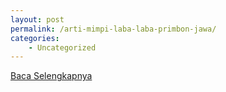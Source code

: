 ```yaml
---
layout: post
permalink: /arti-mimpi-laba-laba-primbon-jawa/
categories:
    - Uncategorized
---
```


[Baca Selengkapnya](/07)